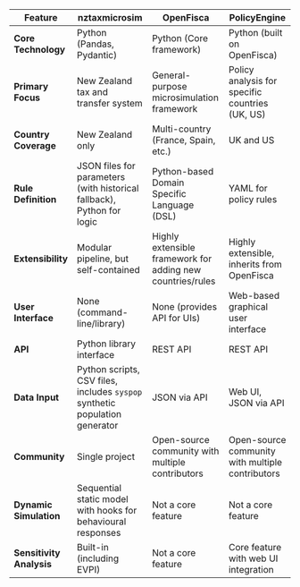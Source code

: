 | Feature                 | nztaxmicrosim                                       | OpenFisca                                            | PolicyEngine                                         |
| ----------------------- | --------------------------------------------------- | ---------------------------------------------------- | ---------------------------------------------------- |
| **Core Technology**     | Python (Pandas, Pydantic)                           | Python (Core framework)                              | Python (built on OpenFisca)                          |
| **Primary Focus**       | New Zealand tax and transfer system                 | General-purpose microsimulation framework            | Policy analysis for specific countries (UK, US)      |
| **Country Coverage**    | New Zealand only                                    | Multi-country (France, Spain, etc.)                  | UK and US                                            |
| **Rule Definition**     | JSON files for parameters (with historical fallback), Python for logic | Python-based Domain Specific Language (DSL)          | YAML for policy rules                                |
| **Extensibility**       | Modular pipeline, but self-contained                | Highly extensible framework for adding new countries/rules | Highly extensible, inherits from OpenFisca           |
| **User Interface**      | None (command-line/library)                         | None (provides API for UIs)                          | Web-based graphical user interface                   |
| **API**                 | Python library interface                            | REST API                                             | REST API                                             |
| **Data Input**          | Python scripts, CSV files, includes `syspop` synthetic population generator | JSON via API                                         | Web UI, JSON via API                                 |
| **Community**           | Single project                                      | Open-source community with multiple contributors     | Open-source community with multiple contributors     |
| **Dynamic Simulation**  | Sequential static model with hooks for behavioural responses | Not a core feature                                   | Not a core feature                                   |
| **Sensitivity Analysis**| Built-in (including EVPI)                           | Not a core feature                                   | Core feature with web UI integration                 |
